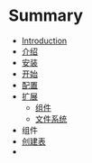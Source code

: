 # Summary

* [Introduction](README.md)
* [介绍](README.md)
* [安装](installation.md)
* [开始](start.md)
* [配置](config.md)
* [扩展](扩展.md)
    * [组件](components.md)
    * [文件系统](filesystem.md)
* 组件
* [创建表](创建表.md)
*  

